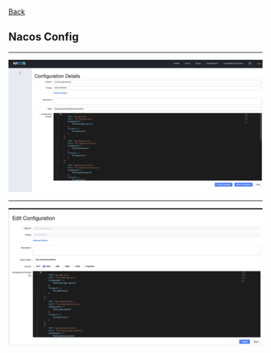 [Back](README.md)

## Nacos Config

<hr>


![Nacos Config1](https://raw.githubusercontent.com/Elliot518/mcp-oss-tech/main/springcloud/nacos/nacos_config1.jpg)

<hr>

![Nacos Config2](https://raw.githubusercontent.com/Elliot518/mcp-oss-tech/main/springcloud/nacos/nacos_config2.jpg)


